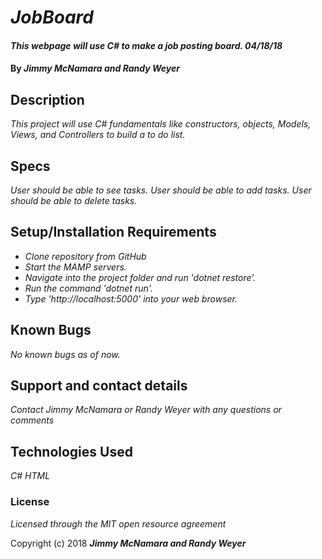 # _JobBoard_

#### _This webpage will use C# to make a job posting board. 04/18/18_

#### By _**Jimmy McNamara and Randy Weyer**_

## Description

_This project will use C# fundamentals like constructors, objects, Models, Views, and Controllers to build a to do list._

## Specs

_User should be able to see tasks._
_User should be able to add tasks._
_User should be able to delete tasks._

## Setup/Installation Requirements

* _Clone repository from GitHub_
* _Start the MAMP servers._
* _Navigate into the project folder and run 'dotnet restore'._
* _Run the command 'dotnet run'._
* _Type 'http://localhost:5000' into your web browser._

## Known Bugs

_No known bugs as of now._

## Support and contact details

_Contact Jimmy McNamara or Randy Weyer with any questions or comments_

## Technologies Used

_C#_
_HTML_

### License

*Licensed through the MIT open resource agreement*

Copyright (c) 2018 **_Jimmy McNamara and Randy Weyer_**

